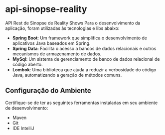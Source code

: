 # api-sinopse-reality
API Rest de Sinopse de Reality Shows
Para o desenvolvimento da aplicação, foram utilizadas às tecnologias e libs abaixo:

- **Spring Boot**: Um framework que simplifica o desenvolvimento de aplicativos Java baseados em Spring.
- **Spring Data**: Facilita o acesso a bancos de dados relacionais e outros mecanismos de armazenamento de dados.
- **MySql**: Um sistema de gerenciamento de banco de dados relacional de código aberto.
- **Lombok**: Uma biblioteca que ajuda a reduzir a verbosidade do código Java, automatizando a geração de métodos comuns.

## Configuração do Ambiente

Certifique-se de ter as seguintes ferramentas instaladas em seu ambiente de desenvolvimento:

- Maven
- Git
- IDE IntelliJ







